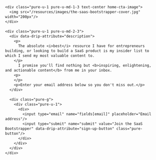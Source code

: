 <form action="https://www.getdrip.com/forms/11557496/submissions" method="post" data-drip-embedded-form="11557496">

  <div class="pure-g">

    <div class="pure-u-1 pure-u-md-1-3 text-center home-cta-image">
      <img src="/resources/images/the-saas-bootstrapper-cover.jpg" width="200px"/>
    </div>

    <div class="pure-u-1 pure-u-md-2-3">
      <div data-drip-attribute="description">
        <p>
          The absolute <i>best</i> resource I have for entrepreneurs building, or looking to build a SaaS product is my insider list to which I send my most valuable content to.
        </p>
          I promise you'll find nothing but <b>inspiring, enlightening, and actionable content</b> from me in your inbox. 
        <p>
        </p>
        <p>Enter your email address below so you don't miss out.</p>
      </div>

      <div class="pure-g">
        <div class="pure-u-1">
          <div>
            <input type="email" name="fields[email]" placeholder="Email address"/>
            <input type="submit" name="submit" value="Join the SaaS Bootstrapper" data-drip-attribute="sign-up-button" class="pure-button"/>
          </div>
        </div>
      </div>
    </div>

  </div>

</form>
